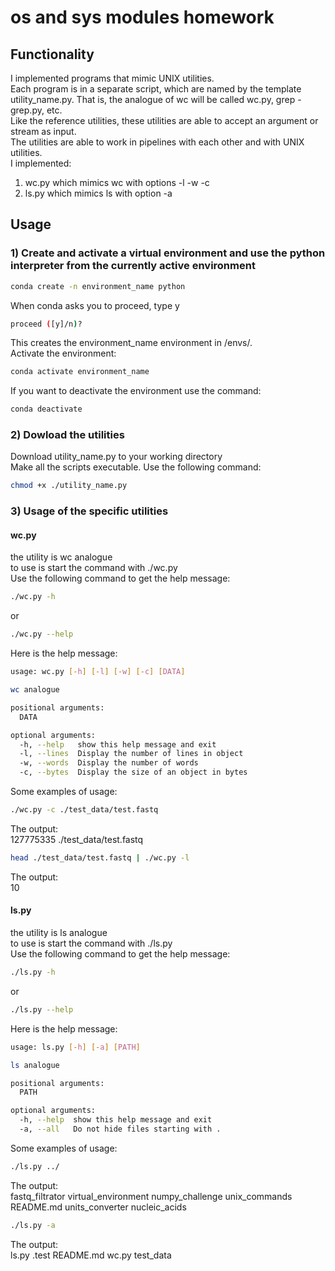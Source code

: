 # os and sys modules homework
## Functionality
I implemented programs that mimic UNIX utilities. <br>
Each program is in a separate script, which are named by the template utility_name.py. That is, the analogue of wc will be called wc.py, grep - grep.py, etc.<br>
Like the reference utilities, these utilities are able to accept an argument or stream as input.<br>
The utilities are able to work in pipelines with each other and with UNIX utilities.<br>
I implemented: <br>
1) wc.py which mimics wc with options -l -w -c <br>
2) ls.py which mimics ls with option -a <br>

## Usage
### 1) Create and activate a virtual environment and use the python interpreter from the currently active environment
```bash
conda create -n environment_name python
```
When conda asks you to proceed, type y
```bash
proceed ([y]/n)?
```
This creates the environment_name environment in /envs/.<br>
Activate the environment:
```bash
conda activate environment_name
```
If you want to deactivate the environment use the command:
```bash
conda deactivate
```
### 2) Dowload the utilities
Download utility_name.py to your working directory<br>
Make all the scripts executable. Use the following command:
```bash
chmod +x ./utility_name.py
```
### 3) Usage of the specific utilities
#### wc.py
the utility is wc analogue <br>
to use is start the command with ./wc.py <br>
Use the following command to get the help message:
```bash
./wc.py -h
```
or 
```bash
./wc.py --help
```
Here is the help message:
```bash
usage: wc.py [-h] [-l] [-w] [-c] [DATA]

wc analogue

positional arguments:
  DATA

optional arguments:
  -h, --help   show this help message and exit
  -l, --lines  Display the number of lines in object
  -w, --words  Display the number of words
  -c, --bytes  Display the size of an object in bytes
```
Some examples of usage:
```bash
./wc.py -c ./test_data/test.fastq
```
The output:<br>
127775335 ./test_data/test.fastq
```bash
head ./test_data/test.fastq | ./wc.py -l
```
The output:<br>
10
#### ls.py
the utility is ls analogue <br>
to use is start the command with ./ls.py <br>
Use the following command to get the help message:
```bash
./ls.py -h
```
or
```bash
./ls.py --help
```
Here is the help message:
```bash
usage: ls.py [-h] [-a] [PATH]

ls analogue

positional arguments:
  PATH

optional arguments:
  -h, --help  show this help message and exit
  -a, --all   Do not hide files starting with .
```
Some examples of usage:
```bash
./ls.py ../
```
The output:<br>
fastq_filtrator virtual_environment numpy_challenge unix_commands README.md units_converter nucleic_acids
```bash
./ls.py -a
```
The output:<br>
ls.py .test README.md wc.py test_data

